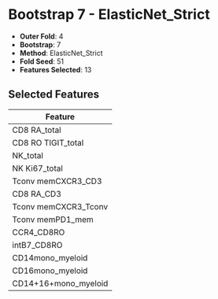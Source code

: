 # Bootstrap 7 - ElasticNet_Strict

- **Outer Fold**: 4
- **Bootstrap**: 7
- **Method**: ElasticNet_Strict
- **Fold Seed**: 51
- **Features Selected**: 13

## Selected Features

| Feature |
|---------|
| CD8 RA_total |
| CD8 RO TIGIT_total |
| NK_total |
| NK Ki67_total |
| Tconv memCXCR3_CD3 |
| CD8 RA_CD3 |
| Tconv memCXCR3_Tconv |
| Tconv memPD1_mem |
| CCR4_CD8RO |
| intB7_CD8RO |
| CD14mono_myeloid |
| CD16mono_myeloid |
| CD14+16+mono_myeloid |
